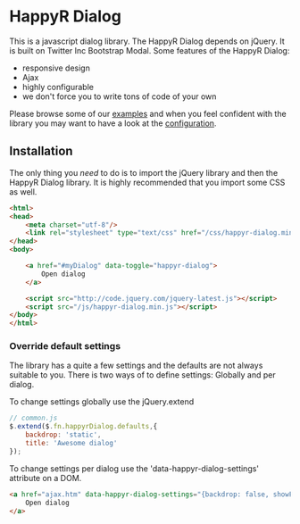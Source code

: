 HappyR Dialog
=============

This is a javascript dialog library. The HappyR Dialog depends on jQuery. It is built on Twitter Inc Bootstrap Modal.
Some features of the HappyR Dialog:
- responsive design
- Ajax
- highly configurable
- we don't force you to write tons of code of your own

Please browse some of our [examples](http://developer.happyr.se/libraries/jquery-happyr-dialog/examples) and when
you feel confident with the library you may want to have a look at the
[configuration](http://developer.happyr.se/libraries/jquery-happyr-dialog#configuration).

## Installation

The only thing you *need* to do is to import the jQuery library and then the HappyR Dialog library. It is highly
recommended that you import some CSS as well.

```html
<html>
<head>
    <meta charset="utf-8"/>
    <link rel="stylesheet" type="text/css" href="/css/happyr-dialog.min.css" />
</head>
<body>

    <a href="#myDialog" data-toggle="happyr-dialog">
        Open dialog
    </a>

    <script src="http://code.jquery.com/jquery-latest.js"></script>
    <script src="/js/happyr-dialog.min.js"></script>
</body>
</html>

```

### Override default settings

The library has a quite a few settings and the defaults are not always suitable to you. There is two ways of to define
settings: Globally and per dialog.

To change settings globally use the jQuery.extend

```js
// common.js
$.extend($.fn.happyrDialog.defaults,{
    backdrop: 'static',
    title: 'Awesome dialog'
});

```

To change settings per dialog use the 'data-happyr-dialog-settings' attribute on a DOM.
```html
<a href="ajax.htm" data-happyr-dialog-settings="{backdrop: false, showFooter: false}" data-toggle="happyr-dialog">
    Open dialog
</a>

```
